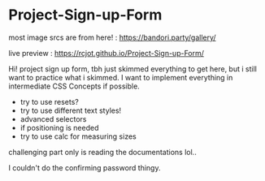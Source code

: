 # Project-Sign-up-Form

most image srcs are from here! :  https://bandori.party/gallery/

live preview : https://rcjot.github.io/Project-Sign-up-Form/


Hi! project sign up form, tbh just skimmed everything to get here, but i still want to practice what i skimmed. I want to implement everything in intermediate CSS Concepts if possible.

- try to use resets?
- try to use different text styles!
- advanced selectors
- if positioning is needed
- try to use calc for measuring sizes


challenging part only is reading the documentations lol..

I couldn't do the confirming password thingy.
